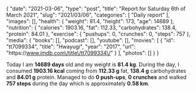 {
    "date": "2021-03-06",
    "type": "post",
    "title": "Report for Saturday 6th of March 2021",
    "slug": "2021\/03\/06",
    "categories": [
        "Daily report"
    ],
    "images": [],
    "health": {
        "weight": 81.4,
        "height": 173,
        "age": 14689
    },
    "nutrition": {
        "calories": 1903.16,
        "fat": 112.33,
        "carbohydrates": 138.4,
        "protein": 84.01
    },
    "exercise": {
        "pushups": 0,
        "crunches": 0,
        "steps": 757
    },
    "media": {
        "books": [],
        "podcast": [],
        "youtube": [],
        "movies": [
            {
                "id": "tt7099334",
                "title": "Hwayugi",
                "year": "2017",
                "url": "https:\/\/www.imdb.com\/title\/tt7099334\/"
            }
        ],
        "photos": []
    }
}

Today I am <strong>14689 days</strong> old and my weight is <strong>81.4 kg</strong>. During the day, I consumed <strong>1903.16 kcal</strong> coming from <strong>112.33 g</strong> fat, <strong>138.4 g</strong> carbohydrates and <strong>84.01 g</strong> protein. Managed to do <strong>0 push-ups</strong>, <strong>0 crunches</strong> and walked <strong>757 steps</strong> during the day which is approximately <strong>0.58 km</strong>.